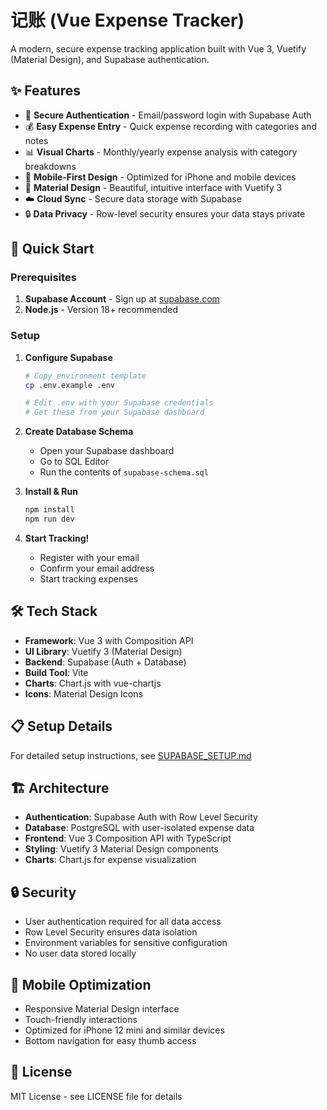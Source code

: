 # 记账 (Vue Expense Tracker)

A modern, secure expense tracking application built with Vue 3, Vuetify (Material Design), and Supabase authentication.

## ✨ Features

- 🔐 **Secure Authentication** - Email/password login with Supabase Auth
- 💰 **Easy Expense Entry** - Quick expense recording with categories and notes
- 📊 **Visual Charts** - Monthly/yearly expense analysis with category breakdowns
- 📱 **Mobile-First Design** - Optimized for iPhone and mobile devices
- 🎨 **Material Design** - Beautiful, intuitive interface with Vuetify 3
- ☁️ **Cloud Sync** - Secure data storage with Supabase
- 🔒 **Data Privacy** - Row-level security ensures your data stays private

## 🚀 Quick Start

### Prerequisites

1. **Supabase Account** - Sign up at [supabase.com](https://supabase.com)
2. **Node.js** - Version 18+ recommended

### Setup

1. **Configure Supabase**
   ```bash
   # Copy environment template
   cp .env.example .env
   
   # Edit .env with your Supabase credentials
   # Get these from your Supabase dashboard
   ```

2. **Create Database Schema**
   - Open your Supabase dashboard
   - Go to SQL Editor
   - Run the contents of `supabase-schema.sql`

3. **Install & Run**
   ```bash
   npm install
   npm run dev
   ```

4. **Start Tracking!**
   - Register with your email
   - Confirm your email address
   - Start tracking expenses

## 🛠️ Tech Stack

- **Framework**: Vue 3 with Composition API
- **UI Library**: Vuetify 3 (Material Design)
- **Backend**: Supabase (Auth + Database)
- **Build Tool**: Vite
- **Charts**: Chart.js with vue-chartjs
- **Icons**: Material Design Icons

## 📋 Setup Details

For detailed setup instructions, see [SUPABASE_SETUP.md](./SUPABASE_SETUP.md)

## 🏗️ Architecture

- **Authentication**: Supabase Auth with Row Level Security
- **Database**: PostgreSQL with user-isolated expense data
- **Frontend**: Vue 3 Composition API with TypeScript
- **Styling**: Vuetify 3 Material Design components
- **Charts**: Chart.js for expense visualization

## 🔒 Security

- User authentication required for all data access
- Row Level Security ensures data isolation
- Environment variables for sensitive configuration
- No user data stored locally

## 📱 Mobile Optimization

- Responsive Material Design interface
- Touch-friendly interactions
- Optimized for iPhone 12 mini and similar devices
- Bottom navigation for easy thumb access

## 📄 License

MIT License - see LICENSE file for details